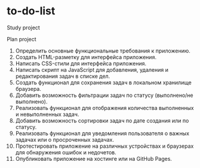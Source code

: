 # to-do-list
Study project

Plan project
1. Определить основные функциональные требования к приложению.
2. Создать HTML-разметку для интерфейса приложения.
3. Написать CSS-стили для интерфейса приложения.
4. Написать скрипт на JavaScript для добавления, удаления и редактирования задач в списке дел.
5. Создать функционал для сохранения задач в локальном хранилище браузера.
6. Добавить возможность фильтрации задач по статусу (выполнено/не выполнено).
7. Реализовать функционал для отображения количества выполненных и невыполненных задач.
8. Добавить возможность сортировки задач по дате создания или по статусу.
9. Реализовать функционал для уведомления пользователя о важных задачах или о просроченных задачах.
10. Протестировать приложение на различных устройствах и браузерах для обнаружения ошибок и недочетов.
11. Опубликовать приложение на хостинге или на GitHub Pages.


